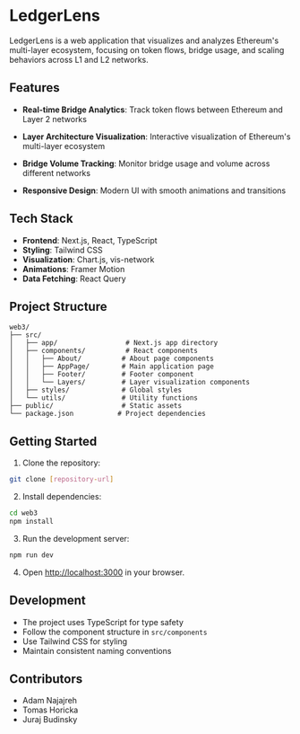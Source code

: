 # LedgerLens

LedgerLens is a web application that visualizes and analyzes Ethereum's multi-layer ecosystem, focusing on token flows, bridge usage, and scaling behaviors across L1 and L2 networks.

## Features

- **Real-time Bridge Analytics**: Track token flows between Ethereum and Layer 2 networks

- **Layer Architecture Visualization**: Interactive visualization of Ethereum's multi-layer ecosystem
- **Bridge Volume Tracking**: Monitor bridge usage and volume across different networks
- **Responsive Design**: Modern UI with smooth animations and transitions

## Tech Stack

- **Frontend**: Next.js, React, TypeScript
- **Styling**: Tailwind CSS
- **Visualization**: Chart.js, vis-network
- **Animations**: Framer Motion
- **Data Fetching**: React Query

## Project Structure

```
web3/
├── src/
│   ├── app/                 # Next.js app directory
│   ├── components/          # React components
│   │   ├── About/          # About page components
│   │   ├── AppPage/        # Main application page
│   │   ├── Footer/         # Footer component
│   │   └── Layers/         # Layer visualization components
│   ├── styles/             # Global styles
│   └── utils/              # Utility functions
├── public/                 # Static assets
└── package.json           # Project dependencies
```

## Getting Started

1. Clone the repository:

```bash
git clone [repository-url]
```

2. Install dependencies:

```bash
cd web3
npm install
```

3. Run the development server:

```bash
npm run dev
```

4. Open [http://localhost:3000](http://localhost:3000) in your browser.

## Development

- The project uses TypeScript for type safety
- Follow the component structure in `src/components`
- Use Tailwind CSS for styling
- Maintain consistent naming conventions

## Contributors

- Adam Najajreh
- Tomas Horicka
- Juraj Budinsky
